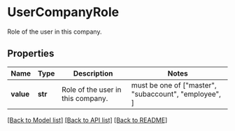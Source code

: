 # UserCompanyRole

Role of the user in this company.

## Properties
Name | Type | Description | Notes
------------ | ------------- | ------------- | -------------
**value** | **str** | Role of the user in this company. |  must be one of ["master", "subaccount", "employee", ]

[[Back to Model list]](../README.md#documentation-for-models) [[Back to API list]](../README.md#documentation-for-api-endpoints) [[Back to README]](../README.md)


